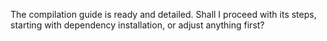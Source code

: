 The compilation guide is ready and detailed. Shall I proceed with its steps, starting with dependency installation, or adjust anything first?
